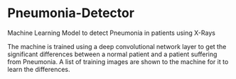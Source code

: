 # Pneumonia-Detector
Machine Learning Model to detect Pneumonia in patients using X-Rays

The machine is trained using a deep convolutional network layer to get the significant differences between a normal patient and a patient suffering from Pneumonia.
A list of training images are shown to the machine for it to learn the differences.

#
